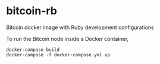 # bitcoin-rb
Bitcoin docker image with Ruby development configurations

To run the Bitcoin node inside a Docker container,

```
docker-compose build
docker-compose -f docker-compose.yml up

```
